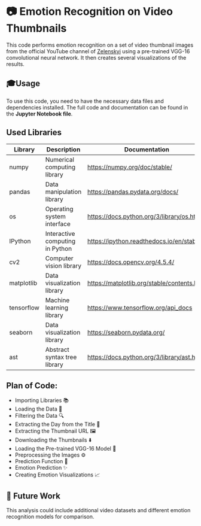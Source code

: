 # 📷 Emotion Recognition on Video Thumbnails

This code performs emotion recognition on a set of video thumbnail images from the official YouTube channel of [Zelenskyi](https://www.youtube.com/@Zelenskyy_President) using a pre-trained VGG-16 convolutional neural network. It then creates several visualizations of the results.

## 🎓Usage

To use this code, you need to have the necessary data files and dependencies installed. The full code and documentation can be found in the **Jupyter Notebook file**.

## Used Libraries

| Library | Description | Documentation |
| --- | --- | --- |
| numpy | Numerical computing library | https://numpy.org/doc/stable/ |
| pandas | Data manipulation library | https://pandas.pydata.org/docs/ |
| os | Operating system interface | https://docs.python.org/3/library/os.html |
| IPython | Interactive computing in Python | https://ipython.readthedocs.io/en/stable/ |
| cv2 | Computer vision library | https://docs.opencv.org/4.5.4/ |
| matplotlib | Data visualization library | https://matplotlib.org/stable/contents.html |
| tensorflow | Machine learning library | https://www.tensorflow.org/api_docs |
| seaborn | Data visualization library | https://seaborn.pydata.org/ |
| ast | Abstract syntax tree library | https://docs.python.org/3/library/ast.html |
## Plan of Code:

- Importing Libraries 📚
- Loading the Data 📂
- Filtering the Data 🔍
- Extracting the Day from the Title 📅
- Extracting the Thumbnail URL 🖼️
- Downloading the Thumbnails ⬇️
- Loading the Pre-trained VGG-16 Model 🧠
- Preprocessing the Images ⚙️
- Prediction Function 🔮
- Emotion Prediction ✨
- Creating Emotion Visualizations 📈

## 🚀 Future Work

This analysis could include additional video datasets and different emotion recognition models for comparison.
